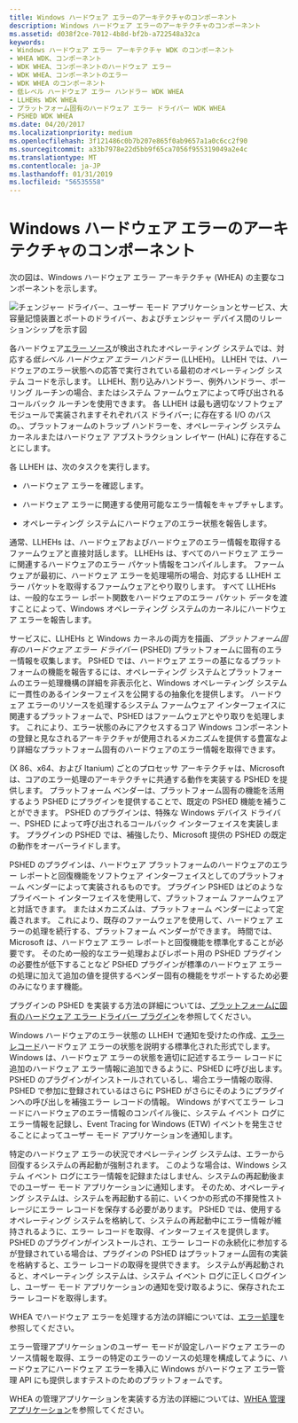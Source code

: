 ```yaml
---
title: Windows ハードウェア エラーのアーキテクチャのコンポーネント
description: Windows ハードウェア エラーのアーキテクチャのコンポーネント
ms.assetid: d038f2ce-7012-4b8d-bf2b-a722548a32ca
keywords:
- Windows ハードウェア エラー アーキテクチャ WDK のコンポーネント
- WHEA WDK、コンポーネント
- WDK WHEA、コンポーネントのハードウェア エラー
- WDK WHEA、コンポーネントのエラー
- WDK WHEA のコンポーネント
- 低レベル ハードウェア エラー ハンドラー WDK WHEA
- LLHEHs WDK WHEA
- プラットフォーム固有のハードウェア エラー ドライバー WDK WHEA
- PSHED WDK WHEA
ms.date: 04/20/2017
ms.localizationpriority: medium
ms.openlocfilehash: 3f121486c0b7b207e865f0ab9657a1a0c6cc2f90
ms.sourcegitcommit: a33b7978e22d5bb9f65ca7056f955319049a2e4c
ms.translationtype: MT
ms.contentlocale: ja-JP
ms.lasthandoff: 01/31/2019
ms.locfileid: "56535558"
---
```

# <a name="components-of-the-windows-hardware-error-architecture"></a>Windows ハードウェア エラーのアーキテクチャのコンポーネント


次の図は、Windows ハードウェア エラー アーキテクチャ (WHEA) の主要なコンポーネントを示します。

![チェンジャー ドライバー、ユーザー モード アプリケーションとサービス、大容量記憶装置とポートのドライバー、およびチェンジャー デバイス間のリレーションシップを示す図](images/wheaarch.gif)

各ハードウェア[エラー ソース](hardware-errors-and-error-sources.md)が検出されたオペレーティング システムでは、対応する*低レベル ハードウェア エラー ハンドラー* (LLHEH)。 LLHEH では、ハードウェアのエラー状態への応答で実行されている最初のオペレーティング システム コードを示します。 LLHEH、割り込みハンドラー、例外ハンドラー、ポーリング ルーチンの場合、またはシステム ファームウェアによって呼び出されるコールバック ルーチンを使用できます。 各 LLHEH は最も適切なソフトウェア モジュールで実装されますそれぞれバス ドライバー; に存在する I/O のバスの。、プラットフォームのトラップ ハンドラーを、オペレーティング システム カーネルまたはハードウェア アブストラクション レイヤー (HAL) に存在することにします。

各 LLHEH は、次のタスクを実行します。

-   ハードウェア エラーを確認します。

-   ハードウェア エラーに関連する使用可能なエラー情報をキャプチャします。

-   オペレーティング システムにハードウェアのエラー状態を報告します。

通常、LLHEHs は、ハードウェアおよびハードウェアのエラー情報を取得するファームウェアと直接対話します。 LLHEHs は、すべてのハードウェア エラーに関連するハードウェアのエラー パケット情報をコンパイルします。 ファームウェアが最初に、ハードウェア エラーを処理場所の場合、対応する LLHEH エラー パケットを取得するファームウェアとやり取りします。 すべて LLHEHs は、一般的なエラー レポート関数をハードウェアのエラー パケット データを渡すことによって、Windows オペレーティング システムのカーネルにハードウェア エラーを報告します。

サービスに、LLHEHs と Windows カーネルの両方を描画、*プラットフォーム固有のハードウェア エラー ドライバー* (PSHED) プラットフォームに固有のエラー情報を収集します。 PSHED では、ハードウェア エラーの基になるプラットフォームの機能を報告するには、オペレーティング システムとプラットフォームのエラー処理機構の詳細を非表示化と、Windows オペレーティング システムに一貫性のあるインターフェイスを公開するの抽象化を提供します。 ハードウェア エラーのリソースを処理するシステム ファームウェア インターフェイスに関連するプラットフォームで、PSHED はファームウェアとやり取りを処理します。 これにより、エラー状態のみにアクセスするコア Windows コンポーネントの登録と見なされるアーキテクチャが使用されるメカニズムを提供する豊富なより詳細なプラットフォーム固有のハードウェアのエラー情報を取得できます。

(X 86、x64、および Itanium) ごとのプロセッサ アーキテクチャは、Microsoft は、コアのエラー処理のアーキテクチャに共通する動作を実装する PSHED を提供します。 プラットフォーム ベンダーは、プラットフォーム固有の機能を活用するよう PSHED にプラグインを提供することで、既定の PSHED 機能を補うことができます。 PSHED のプラグインは、特殊な Windows デバイス ドライバー、PSHED によって呼び出されるコールバック インターフェイスを実装します。 プラグインの PSHED では、補強したり、Microsoft 提供の PSHED の既定の動作をオーバーライドします。

PSHED のプラグインは、ハードウェア プラットフォームのハードウェアのエラー レポートと回復機能をソフトウェア インターフェイスとしてのプラットフォーム ベンダーによって実装されるものです。 プラグイン PSHED はどのようなプライベート インターフェイスを使用して、プラットフォーム ファームウェアと対話できます。 またはメカニズムは、プラットフォーム ベンダーによって定義されます。 これにより、既存のファームウェアを使用して、ハードウェア エラーの処理を続行する、プラットフォーム ベンダーができます。 時間では、Microsoft は、ハードウェア エラー レポートと回復機能を標準化することが必要です。 そのため一般的なエラー処理およびレポート用の PSHED プラグインの必要性が低下することなど PSHED プラグインが標準のハードウェア エラーの処理に加えて追加の値を提供するベンダー固有の機能をサポートするため必要のみになります機能。

プラグインの PSHED を実装する方法の詳細については、[プラットフォームに固有のハードウェア エラー ドライバー プラグイン](platform-specific-hardware-error-driver-plug-ins2.md)を参照してください。

Windows ハードウェアのエラー状態の LLHEH で通知を受けたの作成、[エラー レコード](error-records.md)ハードウェア エラーの状態を説明する標準化された形式でします。 Windows は、ハードウェア エラーの状態を適切に記述するエラー レコードに追加のハードウェア エラー情報に追加できるように、PSHED に呼び出します。 PSHED のプラグインがインストールされているし、場合エラー情報の取得、PSHED で参加に登録されているはさらに PSHED がさらにそのようにプラグインへの呼び出しを補強エラー レコードの情報。 Windows がすべてエラー レコードにハードウェアのエラー情報のコンパイル後に、システム イベント ログにエラー情報を記録し、Event Tracing for Windows (ETW) イベントを発生させることによってユーザー モード アプリケーションを通知します。

特定のハードウェア エラーの状況でオペレーティング システムは、エラーから回復するシステムの再起動が強制されます。 このような場合は、Windows システム イベント ログにエラー情報を記録またはしません、システムの再起動後までのユーザー モード アプリケーションに通知します。 そのため、オペレーティング システムは、システムを再起動する前に、いくつかの形式の不揮発性ストレージにエラー レコードを保存する必要があります。 PSHED では、使用するオペレーティング システムを格納して、システムの再起動中にエラー情報が維持されるように、エラー レコードを取得、インターフェイスを提供します。 PSHED のプラグインがインストールされ、エラー レコードの永続化に参加するが登録されている場合は、プラグインの PSHED はプラットフォーム固有の実装を格納すると、エラー レコードの取得を提供できます。 システムが再起動されると、オペレーティング システムは、システム イベント ログに正しくログインし、ユーザー モード アプリケーションの通知を受け取るように、保存されたエラー レコードを取得します。

WHEA でハードウェア エラーを処理する方法の詳細については、[エラー処理](error-processing.md)を参照してください。

エラー管理アプリケーションのユーザー モードが設定しハードウェア エラーのソース情報を取得、エラーの特定のエラーのソースの処理を構成してように、ハードウェアにハードウェア エラーを挿入に Windows がハードウェア エラー管理 API にも提供しますテストのためのプラットフォームです。

WHEA の管理アプリケーションを実装する方法の詳細については、[WHEA 管理アプリケーション](whea-management-applications.md)を参照してください。

 

 




